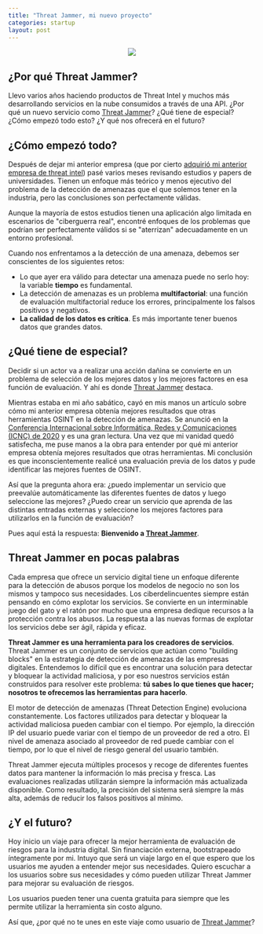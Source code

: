 ```yaml
---
title: "Threat Jammer, mi nuevo proyecto"
categories: startup
layout: post
---
```


<p align="center">
  <img src="https://threatjammer.com/threatjammer-risk-score.png">
</p>

## ¿Por qué Threat Jammer?
Llevo varios años haciendo productos de Threat Intel y muchos más desarrollando servicios en la nube consumidos a través de una API. ¿Por qué un nuevo servicio como [Threat Jammer](https://threatjammer.com)? ¿Qué tiene de especial? ¿Cómo empezó todo esto? ¿Y qué nos ofrecerá en el futuro?

## ¿Cómo empezó todo?
Después de dejar mi anterior empresa (que por cierto [adquirió mi anterior empresa de threat intel](https://www.geekwire.com/2020/auth0-makes-first-ever-acquisition-launch-new-tools-protect-automated-cyberattacks/)) pasé varios meses revisando estudios y papers de universidades. Tienen un enfoque más teórico y menos ejecutivo del problema de la detección de amenazas que el que solemos tener en la industria, pero las conclusiones son perfectamente válidas.

Aunque la mayoría de estos estudios tienen una aplicación algo limitada en escenarios de "ciberguerra real", encontré enfoques de los problemas que podrían ser perfectamente válidos si se "aterrizan" adecuadamente en un entorno profesional.

Cuando nos enfrentamos a la detección de una amenaza, debemos ser conscientes de los siguientes retos:

- Lo que ayer era válido para detectar una amenaza puede no serlo hoy: la variable **tiempo** es fundamental.
- La detección de amenazas es un problema **multifactorial**: una función de evaluación multifactorial reduce los errores, principalmente los falsos positivos y negativos.
- **La calidad de los datos es crítica**. Es más importante tener buenos datos que grandes datos.

## ¿Qué tiene de especial?
Decidir si un actor va a realizar una acción dañina se convierte en un problema de selección de los mejores datos y los mejores factores en esa función de evaluación. Y ahí es donde [Threat Jammer](https://threatjammer.com) destaca.

Mientras estaba en mi año sabático, cayó en mis manos un artículo sobre cómo mi anterior empresa obtenía mejores resultados que otras herramientas OSINT en la detección de amenazas. Se anunció en la [Conferencia Internacional sobre Informática, Redes y Comunicaciones (ICNC) de 2020](https://www.researchgate.net/publication/340306013_IP_Reputation_Analysis_of_Public_Databases_and_Machine_Learning_Techniques) y es una gran lectura. Una vez que mi vanidad quedó satisfecha, me puse manos a la obra para entender por qué mi anterior empresa obtenía mejores resultados que otras herramientas. Mi conclusión es que inconscientemente realicé una evaluación previa de los datos y pude identificar las mejores fuentes de OSINT.

Así que la pregunta ahora era: ¿puedo implementar un servicio que preevalúe automáticamente las diferentes fuentes de datos y luego seleccione las mejores? ¿Puedo crear un servicio que aprenda de las distintas entradas externas y seleccione los mejores factores para utilizarlos en la función de evaluación?

Pues aquí está la respuesta: **Bienvenido a [Threat Jammer](https://threatjammer.com)**.

## Threat Jammer en pocas palabras
Cada empresa que ofrece un servicio digital tiene un enfoque diferente para la detección de abusos porque los modelos de negocio no son los mismos y tampoco sus necesidades. Los ciberdelincuentes siempre están pensando en cómo explotar los servicios. Se convierte en un interminable juego del gato y el ratón por mucho que una empresa dedique recursos a la protección contra los abusos. La respuesta a las nuevas formas de explotar los servicios debe ser ágil, rápida y eficaz.

**Threat Jammer es una herramienta para los creadores de servicios**. Threat Jammer es un conjunto de servicios que actúan como "building blocks" en la estrategia de detección de amenazas de las empresas digitales. Entendemos lo difícil que es encontrar una solución para detectar y bloquear la actividad maliciosa, y por eso nuestros servicios están construidos para resolver este problema: **tú sabes lo que tienes que hacer; nosotros te ofrecemos las herramientas para hacerlo**.

El motor de detección de amenazas (Threat Detection Engine) evoluciona constantemente. Los factores utilizados para detectar y bloquear la actividad maliciosa pueden cambiar con el tiempo. Por ejemplo, la dirección IP del usuario puede variar con el tiempo de un proveedor de red a otro. El nivel de amenaza asociado al proveedor de red puede cambiar con el tiempo, por lo que el nivel de riesgo general del usuario también.

Threat Jammer ejecuta múltiples procesos y recoge de diferentes fuentes datos para mantener la información lo más precisa y fresca. Las evaluaciones realizadas utilizarán siempre la información más actualizada disponible. Como resultado, la precisión del sistema será siempre la más alta, además de reducir los falsos positivos al mínimo.

## ¿Y el futuro?
Hoy inicio un viaje para ofrecer la mejor herramienta de evaluación de riesgos para la industria digital. Sin financiación externa, bootstrapeado íntegramente por mi. Intuyo que será un viaje largo en el que espero que los usuarios me ayuden a entender mejor sus necesidades. Quiero escuchar a los usuarios sobre sus necesidades y cómo pueden utilizar Threat Jammer para mejorar su evaluación de riesgos. 

Los usuarios pueden tener una cuenta gratuita para siempre que les permite utilizar la herramienta sin costo alguno. 

Así que, ¿por qué no te unes en este viaje como usuario de [Threat Jammer](https://threatjammer.com)?

